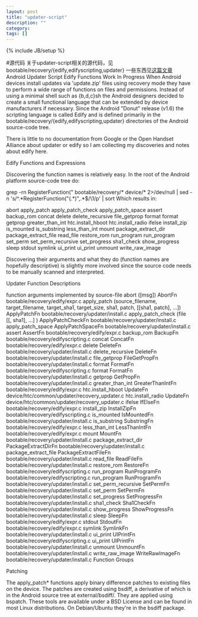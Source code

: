 ```yaml
---
layout: post
title: "updater-script"
description: ""
category: 
tags: []
---
```

{% include JB/setup %}

#源代码
关于updater-script相关的源代码，见bootable/recovery/{edify,edifyscripting,updater}
一些东西见[这篇文章](http://tjworld.net/wiki/Android/UpdaterScriptEdifyFunctions)
Android Updater Script Edify Functions
Work In Progress
When Android devices install updates via 'update.zip' files using recovery mode they have to perform a wide range of functions on files and permissions. Instead of using a minimal shell such as {b,d,c}sh the Android designers decided to create a small functional language that can be extended by device manufacturers if necessary. Since the Android "Donut" release (v1.6) the scripting language is called Edify and is defined primarily in the bootable/recovery/{edify,edifyscripting,updater} directories of the Android source-code tree.

There is little to no documentation from Google or the Open Handset Alliance about updater or edify so I am collecting my discoveries and notes about edify here.

Edify Functions and Expressions

Discovering the function names is relatively easy. In the root of the Android platform source-code tree do:

grep -rn  RegisterFunction\(\"  bootable/recovery/* device/* 2>/dev/null | sed -n 's/^.\*RegisterFunction("\(.\*\)",.\*$/\1/p' | sort
Which results in:

abort
apply_patch
apply_patch_check
apply_patch_space
assert
backup_rom
concat
delete
delete_recursive
file_getprop
format
format
getprop
greater_than_int
htc.install_hboot
htc.install_radio
ifelse
install_zip
is_mounted
is_substring
less_than_int
mount
package_extract_dir
package_extract_file
read_file
restore_rom
run_program
run_program
set_perm
set_perm_recursive
set_progress
sha1_check
show_progress
sleep
stdout
symlink
ui_print
ui_print
unmount
write_raw_image

Discovering their arguments and what they do (function names are hopefully descriptive) is slightly more involved since the source code needs to be manually scanned and interpreted.

Updater Function Descriptions

function	 arguments	 implemented by	 source-file
abort	 (\[msg])	 AbortFn	 bootable/recovery/edify/expr.c
apply_patch	 (source_filename, target_filename, target_sha1, target_size, sha1, patch, [[sha1, patch], ...])	 ApplyPatchFn	 bootable/recovery/updater/install.c
apply_patch_check	 (file [[, sha1], ...] )	 ApplyPatchCheckFn	 bootable/recovery/updater/install.c
apply_patch_space		 ApplyPatchSpaceFn	 bootable/recovery/updater/install.c
assert		 AssertFn	 bootable/recovery/edify/expr.c
backup_rom		 BackupFn	 bootable/recovery/edifyscripting.c
concat		 ConcatFn	 bootable/recovery/edify/expr.c
delete		 DeleteFn	 bootable/recovery/updater/install.c
delete_recursive		 DeleteFn	 bootable/recovery/updater/install.c
file_getprop		 FileGetPropFn	 bootable/recovery/updater/install.c
format		 FormatFn	 bootable/recovery/edifyscripting.c
format		 FormatFn	 bootable/recovery/updater/install.c
getprop		 GetPropFn	 bootable/recovery/updater/install.c
greater_than_int		 GreaterThanIntFn	 bootable/recovery/edify/expr.c
htc.install_hboot		 UpdateFn	 device/htc/common/updater/recovery_updater.c
htc.install_radio		 UpdateFn	 device/htc/common/updater/recovery_updater.c
ifelse		 IfElseFn	 bootable/recovery/edify/expr.c
install_zip		 InstallZipFn	 bootable/recovery/edifyscripting.c
is_mounted		 IsMountedFn	 bootable/recovery/updater/install.c
is_substring		 SubstringFn	 bootable/recovery/edify/expr.c
less_than_int		 LessThanIntFn	 bootable/recovery/edify/expr.c
mount		 MountFn	 bootable/recovery/updater/install.c
package_extract_dir		 PackageExtractDirFn	 bootable/recovery/updater/install.c
package_extract_file		 PackageExtractFileFn	 bootable/recovery/updater/install.c
read_file		 ReadFileFn	 bootable/recovery/updater/install.c
restore_rom		 RestoreFn	 bootable/recovery/edifyscripting.c
run_program		 RunProgramFn	 bootable/recovery/edifyscripting.c
run_program		 RunProgramFn	 bootable/recovery/updater/install.c
set_perm_recursive		 SetPermFn	 bootable/recovery/updater/install.c
set_perm		 SetPermFn	 bootable/recovery/updater/install.c
set_progress		 SetProgressFn	 bootable/recovery/updater/install.c
sha1_check		 Sha1CheckFn	 bootable/recovery/updater/install.c
show_progress		 ShowProgressFn	 bootable/recovery/updater/install.c
sleep		 SleepFn	 bootable/recovery/edify/expr.c
stdout		 StdoutFn	 bootable/recovery/edify/expr.c
symlink		 SymlinkFn	 bootable/recovery/updater/install.c
ui_print		 UIPrintFn	 bootable/recovery/edifyscripting.c
ui_print		 UIPrintFn	 bootable/recovery/updater/install.c
unmount		 UnmountFn	 bootable/recovery/updater/install.c
write_raw_image		 WriteRawImageFn	 bootable/recovery/updater/install.c
Function Groups

Patching

The apply_patch* functions apply binary difference patches to existing files on the device. The patches are created using bsdiff, a derivative of which is in the Android source tree at external/bsdiff/. They are applied using bspatch. These tools are available under a BSD License and can be found in most Linux distributions. On Debian/Ubuntu they're in the bsdiff package.


